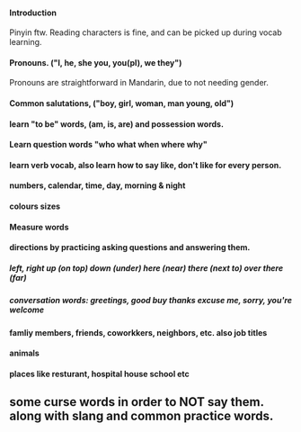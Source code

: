 

#### Introduction

Pinyin ftw. Reading characters is fine, and can be picked up during vocab learning.

#### Pronouns. ("I, he, she you, you(pl), we they")

Pronouns are straightforward in Mandarin, due to not needing gender.
#### Common salutations, ("boy, girl, woman, man young, old")

#### learn "to be" words, (am, is, are) and possession words.

#### Learn question words "who what when where why"

#### learn verb vocab, also learn how to say like, don't like for every person.

#### numbers, calendar, time, day, morning & night

#### colours sizes

#### Measure words

#### directions by practicing asking questions and answering them.

##### left, right up (on top) down (under) here (near) there (next to) over there (far)

##### conversation words: greetings, good buy thanks excuse me, sorry, you're welcome

#### famliy members, friends, coworkkers, neighbors, etc. also job titles

#### animals

#### places like resturant, hospital house school etc

## some curse words in order to NOT say them. along with slang and common practice words.
</section>
</article>
